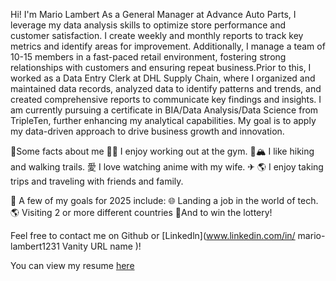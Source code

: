 Hi! I'm Mario Lambert
As a General Manager at Advance Auto Parts, I leverage my data analysis skills to optimize store performance and customer satisfaction. I create weekly and monthly reports to track key metrics and identify areas for improvement. Additionally, I manage a team of 10-15 members in a fast-paced retail environment, fostering strong relationships with customers and ensuring repeat business.Prior to this, I worked as a Data Entry Clerk at DHL Supply Chain, where I organized and maintained data records, analyzed data to identify patterns and trends, and created comprehensive reports to communicate key findings and insights. I am currently pursuing a certificate in BIA/Data Analysis/Data Science from TripleTen, further enhancing my analytical capabilities. My goal is to apply my data-driven approach to drive business growth and innovation.

💯Some facts about me 
🏋️‍♂️ I enjoy working out at the gym.
🥾🏔️ I like hiking and walking trails.
愛 I love watching anime with my wife.
✈︎ 🌎 I enjoy taking trips and traveling with friends and family.

🎯 A few of my goals for 2025 include:
🌐 Landing a job in the world of tech.
🌎 Visiting 2 or more different countries 
🤑And to win the lottery!

Feel free to contact me on Github or [Linkedln](www.linkedin.com/in/
mario-lambert1231
Vanity URL name
)!

You can view my resume [here](https://docs.google.com/document/d/1YRHQ7H7QsBCVR1SPOHktCuZixtXKZqB8erybA3iUWRA/edit?usp=sharing
)
